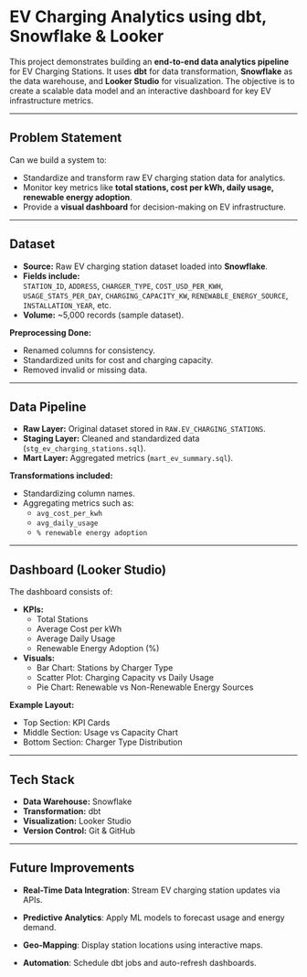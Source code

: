 # EV Charging Analytics using dbt, Snowflake & Looker

This project demonstrates building an **end-to-end data analytics pipeline** for EV Charging Stations. It uses **dbt** for data transformation, **Snowflake** as the data warehouse, and **Looker Studio** for visualization. The objective is to create a scalable data model and an interactive dashboard for key EV infrastructure metrics.

---

## Problem Statement

Can we build a system to:

- Standardize and transform raw EV charging station data for analytics.
- Monitor key metrics like **total stations, cost per kWh, daily usage, renewable energy adoption**.
- Provide a **visual dashboard** for decision-making on EV infrastructure.

---

## Dataset

- **Source:** Raw EV charging station dataset loaded into **Snowflake**.
- **Fields include:**  
  `STATION_ID`, `ADDRESS`, `CHARGER_TYPE`, `COST_USD_PER_KWH`,  
  `USAGE_STATS_PER_DAY`, `CHARGING_CAPACITY_KW`, `RENEWABLE_ENERGY_SOURCE`, `INSTALLATION_YEAR`, etc.
- **Volume:** ~5,000 records (sample dataset).

**Preprocessing Done:**
- Renamed columns for consistency.
- Standardized units for cost and charging capacity.
- Removed invalid or missing data.

---

## Data Pipeline

- **Raw Layer:** Original dataset stored in `RAW.EV_CHARGING_STATIONS`.
- **Staging Layer:** Cleaned and standardized data (`stg_ev_charging_stations.sql`).
- **Mart Layer:** Aggregated metrics (`mart_ev_summary.sql`).

**Transformations included:**
- Standardizing column names.
- Aggregating metrics such as:
  - `avg_cost_per_kwh`
  - `avg_daily_usage`
  - `% renewable energy adoption`

---

## Dashboard (Looker Studio)

The dashboard consists of:

- **KPIs:**
  - Total Stations
  - Average Cost per kWh
  - Average Daily Usage
  - Renewable Energy Adoption (%)
- **Visuals:**
  - Bar Chart: Stations by Charger Type
  - Scatter Plot: Charging Capacity vs Daily Usage
  - Pie Chart: Renewable vs Non-Renewable Energy Sources

**Example Layout:**
- Top Section: KPI Cards
- Middle Section: Usage vs Capacity Chart
- Bottom Section: Charger Type Distribution

---

## Tech Stack

- **Data Warehouse:** Snowflake  
- **Transformation:** dbt  
- **Visualization:** Looker Studio  
- **Version Control:** Git & GitHub  

---

## Future Improvements
- **Real-Time Data Integration**: Stream EV charging station updates via APIs.

- **Predictive Analytics**: Apply ML models to forecast usage and energy demand.

- **Geo-Mapping**: Display station locations using interactive maps.

- **Automation**: Schedule dbt jobs and auto-refresh dashboards.


